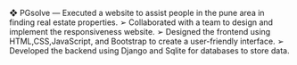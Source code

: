 ❖ PGsolve — Executed a website to assist people in the pune area in finding real estate properties.
➢ Collaborated with a team to design and implement the responsiveness website.
➢ Designed the frontend using HTML,CSS,JavaScript, and Bootstrap to create a user-friendly interface.
➢ Developed the backend using Django and Sqlite for databases to store data.
